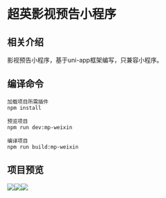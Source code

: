 # 超英影视预告小程序

## 相关介绍
影视预告小程序，基于uni-app框架编写，只兼容小程序。
## 编译命令
```
加载项目所需插件
npm install

预览项目
npm run dev:mp-weixin

编译项目
npm run build:mp-weixin
```

## 项目预览
![](./README/首页.gif)![](./README/搜索.gif)![](./README/个人.gif)
